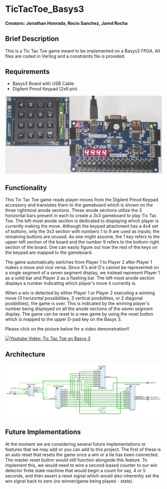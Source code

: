 # TicTacToe_Basys3
#### Creators: Jonathan Honrada, Rocio Sanchez, Jared Rocha
Brief Description
---------------
This is a Tic Tac Toe game meant to be implemented on a Basys3 FPGA. All files are coded in Verilog and a constraints file is provided.

Requirements
---------------
- Basys3 Board with USB Cable
- Digilent Pmod Keypad (2x6 pin) 

![Picture:Keypad and Basys 3](https://raw.githubusercontent.com/JonathanHonrada/TicTacToe_Basys3/master/Basys3_PmodKYPD.jpg)

Functionality
---------------
This Tic Tac Toe game reads player moves from the Digilent Pmod Keypad accessory and translates them to the gameboard which is shown on the three rightmost anode sections. These anode sections utilize the 3 horizontal bars present in each to create a 3x3 gameboard to play Tic Tac Toe. The left-most anode section is dedicated to displaying which player is currently making the move. Although the keypad attachment has a 4x4 set of buttons, only the 3x3 section with numbers 1 to 9 are used as inputs; the remaining buttons are unused. As one might assume, the 1 key refers to the upper-left section of the board and the number 9 refers to the bottom-right section of the board. One can easily figure out how the rest of the keys on the keypad are mapped to the gameboard.

The game automatically switches from Player 1 to Player 2 after Player 1 makes a move and vice versa. Since X's and O's cannot be represented on a single segment of a seven segment display, we instead represent Player 1 as a solid bar and Player 2 as a flashing bar. The left-most anode section displays a number indicating which player's move it currently is.

When a win is detected by either Player 1 or Player 2 executing a winning move (3 horizontal possibilities, 3 vertical posibilities, or 2 diagonal posibilities), the game is over. This is indicated by the winning player's number being displayed on all the anode sections of the seven segment display. The game can be reset to a new game by using the reset button which is mapped to the upper D-pad key on the Basys 3.

Please click on the picture below for a video demonstration!!

[![Youtube Video: Tic Tac Toe on Basys 3](https://i.ytimg.com/vi/3Zp5S_m8s-U/hqdefault.jpg?sqp=-oaymwEjCPYBEIoBSFryq4qpAxUIARUAAAAAGAElAADIQj0AgKJDeAE=&rs=AOn4CLBg3-e8QM3Py1Z66wh6rr2dO1FEpA)](https://www.youtube.com/watch?v=3Zp5S_m8s-U)

Architecture
--------------
![Picture:Elaborated Design](https://raw.githubusercontent.com/JonathanHonrada/TicTacToe_Basys3/master/elaborated_design.png)

Future Implementations
----------------
At the moment we are considering several future implementations or features that we may add or you can add to this project. The first of these is an auto reset that resets the game once a win or a tie has been connected. The master reset button would still function alongside this feature. To implement this, we would need to wire a second-based counter to our win detector finite state machine that would begin a count for say, 4 or 5 seconds, and then assert a reset signal which would also inherently set the win signal back to zero (no winner/game being played - state).

